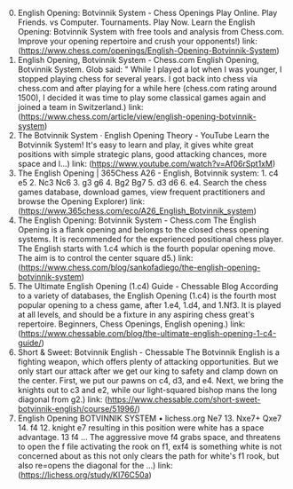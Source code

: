 ---
---
0. English Opening: Botvinnik System - Chess Openings
Play Online. Play Friends. vs Computer. Tournaments. Play Now. Learn the English Opening: Botvinnik System with free tools and analysis from Chess.com. Improve your opening repertoire and crush your opponents!)
link: (https://www.chess.com/openings/English-Opening-Botvinnik-System)
1. English Opening, Botvinnik System - Chess.com
English Opening, Botvinnik System. Glob said: " While I played a lot when I was younger, I stopped playing chess for several years. I got back into chess via chess.com and after playing for a while here (chess.com rating around 1500), I decided it was time to play some classical games again and joined a team in Switzerland.)
link: (https://www.chess.com/article/view/english-opening-botvinnik-system)
2. The Botvinnik System · English Opening Theory - YouTube
Learn the Botvinnik System! It's easy to learn and play, it gives white great positions with simple strategic plans, good attacking chances, more space and l...)
link: (https://www.youtube.com/watch?v=Af06rSpt1xM)
3. The English Opening | 365Chess
A26 - English, Botvinnik system: 1. c4 e5 2. Nc3 Nc6 3. g3 g6 4. Bg2 Bg7 5. d3 d6 6. e4. Search the chess games database, download games, view frequent practitioners and browse the Opening Explorer)
link: (https://www.365chess.com/eco/A26_English_Botvinnik_system)
4. The English Opening: Botvinnik System - Chess.com
The English Opening is a flank opening and belongs to the closed chess opening systems. It is recommended for the experienced positional chess player. The English starts with 1.c4 which is the fourth popular opening move. The aim is to control the center square d5.)
link: (https://www.chess.com/blog/sankofadiego/the-english-opening-botvinnik-system)
5. The Ultimate English Opening (1.c4) Guide - Chessable Blog
According to a variety of databases, the English Opening (1.c4) is the fourth most popular opening to a chess game, after 1.e4, 1.d4, and 1.Nf3. It is played at all levels, and should be a fixture in any aspiring chess great's repertoire. Beginners, Chess Openings, English opening.)
link: (https://www.chessable.com/blog/the-ultimate-english-opening-1-c4-guide/)
6. Short & Sweet: Botvinnik English - Chessable
The Botvinnik English is a fighting weapon, which offers plenty of attacking opportunities. But we only start our attack after we get our king to safety and clamp down on the center. First, we put our pawns on c4, d3, and e4. Next, we bring the knights out to c3 and e2, while our light-squared bishop mans the long diagonal from g2.)
link: (https://www.chessable.com/short-sweet-botvinnik-english/course/51996/)
7. English Opening BOTVINNIK SYSTEM • lichess.org
Ne7 13. Nxe7+ Qxe7 14. f4 12. knight e7 resulting in this position were white has a space advantage. 13 f4 ... The aggressive move f4 grabs space, and threatens to open the f file activating the rook on f1, exf4 is something white is not concerned about as this not only clears the path for white's f1 rook, but also re=opens the diagonal for the ...)
link: (https://lichess.org/study/KI76C50a)
